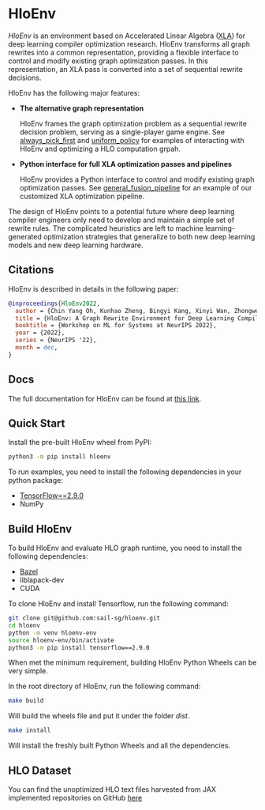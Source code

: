 # HloEnv

*HloEnv* is an environment based on Accelerated Linear Algebra
([XLA](https://www.tensorflow.org/xla/)) for deep learning compiler
optimization research. HloEnv transforms all graph rewrites into a
common representation, providing a flexible interface to control and
modify existing graph optimization passes. In this representation, an
XLA pass is converted into a set of sequential rewrite decisions.

HloEnv has the following major features:

  - **The alternative graph representation**

    HloEnv frames the graph optimization problem as a sequential
    rewrite decision problem, serving as a single-player game engine. 
    See [always_pick_first](examples/alway_pick_first.py) and
    [uniform_policy](examples/uniform_policy.py) for examples of interacting with
    HloEnv and optimizing a HLO computation grpah.


  - **Python interface for full XLA optimization passes and pipelines**

    HloEnv provides a Python interface to control and modify existing
    graph optimization passes. See [general_fusion_pipeline](examples/general_fusion_pipeline.py) for
    an example of our customized XLA optimization pipeline.

The design of HloEnv points to a potential future where deep learning
compiler engineers only need to develop and maintain a simple set of
rewrite rules. The complicated heuristics are left to machine
learning-generated optimization strategies that generalize to both new
deep learning models and new deep learning hardware. 

## Citations

HloEnv is described in details in the following paper:

``` bibtex
@inproceedings{HloEnv2022,
  author = {Chin Yang Oh, Kunhao Zheng, Bingyi Kang, Xinyi Wan, Zhongwen Xu, Shuicheng Yan, Min Lin, Yangzihao Wang},
  title = {HloEnv: A Graph Rewrite Environment for Deep Learning Compiler Optimization Research},
  booktitle = {Workshop on ML for Systems at NeurIPS 2022},
  year = {2022},
  series = {NeurIPS '22},
  month = dec,
}
```

## Docs

The full documentation for HloEnv can be found at [this link](https://hloenv.readthedocs.io/).

## Quick Start

Install the pre-built HloEnv wheel from PyPI:

```bash
python3 -m pip install hloenv
```

To run examples, you need to install the following dependencies in your python package:

  - [TensorFlow==2.9.0](https://www.tensorflow.org/install)
  - NumPy

## Build HloEnv

To build HloEnv and evaluate HLO graph runtime, you need to install the following dependencies:

  - [Bazel](https://bazel.build/install?hl=en)
  - liblapack-dev
  - CUDA

To clone HloEnv and install Tensorflow, run the following command:

```bash
git clone git@github.com:sail-sg/hloenv.git
cd hloenv
python -m venv hloenv-env
source hloenv-env/bin/activate
python3 -m pip install tensorflow==2.9.0
```

When met the minimum requirement, building HloEnv Python Wheels can be very simple. 

In the root directory of HloEnv, run the following command:

```bash
make build
```
Will build the wheels file and put it under the folder *dist*.

```bash
make install
```
Will install the freshly built Python Wheels and all the dependencies.

## HLO Dataset

You can find the unoptimized HLO text files harvested from JAX implemented repositories on GitHub [here](https://drive.google.com/file/d/1XF7fz59HvsUIfUhgF-yXF7YE3y-lOBFZ/view?usp=sharing)

